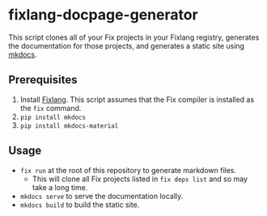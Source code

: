# fixlang-docpage-generator

This script clones all of your Fix projects in your Fixlang registry, generates the documentation for those projects, and generates a static site using [mkdocs](https://www.mkdocs.org/).

## Prerequisites

1. Install [Fixlang](https://github.com/tttmmmyyyy/fixlang). This script assumes that the Fix compiler is installed as the `fix` command.
2. `pip install mkdocs`
3. `pip install mkdocs-material`

## Usage

- `fix run` at the root of this repository to generate markdown files.
  - This will clone all Fix projects listed in `fix deps list` and so may take a long time.
- `mkdocs serve` to serve the documentation locally.
- `mkdocs build` to build the static site.